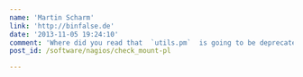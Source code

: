 ```yaml
---
name: 'Martin Scharm'
link: 'http://binfalse.de'
date: '2013-11-05 19:24:10'
comment: 'Where did you read that  `utils.pm`  is going to be deprecated? The website of that perl module <a href="http://search.cpan.org/~tonvoon/Nagios-Plugin-0.34/lib/Nagios/Plugin.pm" rel="nofollow">Nagios::Plugin</a> links to the <a href="https://www.nagios-plugins.org/doc/guidelines.html" rel="nofollow">guidelines</a> in which they recommend the usage of  `utils.pm` .'
post_id: /software/nagios/check_mount-pl

---
```



